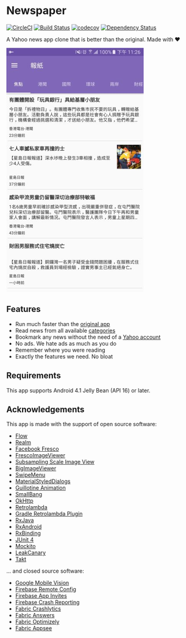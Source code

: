 Newspaper
=========

[![CircleCI](https://circleci.com/gh/ayltai/Newspaper/tree/master.svg?style=svg)](https://circleci.com/gh/ayltai/Newspaper/tree/master) [![Build Status](https://travis-ci.org/ayltai/Newspaper.svg?branch=master)](https://travis-ci.org/ayltai/Newspaper) [![codecov](https://codecov.io/gh/ayltai/Newspaper/branch/master/graph/badge.svg)](https://codecov.io/gh/ayltai/Newspaper) [![Dependency Status](https://www.versioneye.com/user/projects/586396dc7c01f00031549c16/badge.svg?style=flat-square)](https://www.versioneye.com/user/projects/586396dc7c01f00031549c16)

A Yahoo news app clone that is better than the original. Made with ❤

![Screenshot](screenshot.jpg "Screenshot")

## Features
* Run much faster than the [original app](https://play.google.com/store/apps/details?id=com.yahoo.infohub)
* Read news from all available [categories](https://hk.news.yahoo.com/sitemap/)
* Bookmark any news without the need of a [Yahoo account](https://techcrunch.com/2016/12/14/yahoo-discloses-hack-of-1-billion-accounts/)
* No ads. We hate ads as much as you do
* Remember where you were reading
* Exactly the features we need. No bloat

## Requirements
This app supports Android 4.1 Jelly Bean (API 16) or later.

## Acknowledgements
This app is made with the support of open source software:

* [Flow](https://github.com/square/flow)
* [Realm](https://realm.io/news/realm-for-android/)
* [Facebook Fresco](https://github.com/facebook/fresco)
* [FrescoImageViewer](https://github.com/stfalcon-studio/FrescoImageViewer)
* [Subsampling Scale Image View](https://github.com/davemorrissey/subsampling-scale-image-view)
* [BigImageViewer](https://github.com/Piasy/BigImageViewer)
* [SwipeMenu](https://github.com/TUBB/SwipeMenu)
* [MaterialStyledDialogs](https://github.com/javiersantos/MaterialStyledDialogs)
* [Guillotine Animation](https://github.com/Yalantis/GuillotineMenu-Android)
* [SmallBang](https://github.com/hanks-zyh/SmallBang)
* [OkHttp](https://github.com/square/okhttp)
* [Retrolambda](https://github.com/orfjackal/retrolambda)
* [Gradle Retrolambda Plugin](https://github.com/evant/gradle-retrolambda)
* [RxJava](https://github.com/ReactiveX/RxJava)
* [RxAndroid](https://github.com/ReactiveX/RxAndroid)
* [RxBinding](https://github.com/JakeWharton/RxBinding)
* [JUnit 4](https://github.com/junit-team/junit4)
* [Mockito](https://github.com/mockito/mockito)
* [LeakCanary](https://github.com/square/leakcanary)
* [Takt](https://github.com/wasabeef/Takt)

… and closed source software:

* [Google Mobile Vision](https://developers.google.com/vision/)
* [Firebase Remote Config](https://firebase.google.com/docs/remote-config/)
* [Firebase App Invites](https://firebase.google.com/docs/invites/)
* [Firebase Crash Reporting](https://firebase.google.com/docs/remote-config/)
* [Fabric Crashlytics](https://fabric.io/kits/android/crashlytics)
* [Fabric Answers](https://fabric.io/kits/android/answers)
* [Fabric Optimizely](https://fabric.io/kits/android/optimizely)
* [Fabric Appsee](https://fabric.io/kits/android/appsee)
